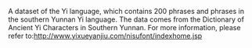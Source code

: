A dataset of the Yi language, which contains 200 phrases and phrases in the southern Yunnan Yi language. The data comes from the Dictionary of Ancient Yi Characters in Southern Yunnan. For more information, please refer to:http://www.yixueyanjiu.com/nisufont/indexhome.jsp
